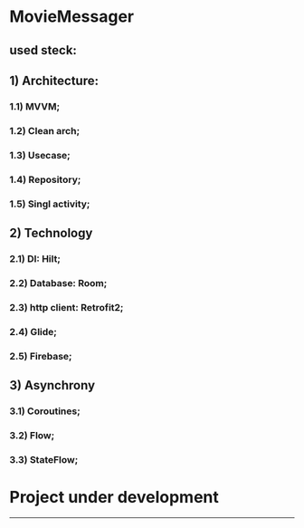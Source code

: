 # MovieMessager

## used steck:
## 1) Architecture:
###       1.1) MVVM;
###       1.2) Clean arch;
###       1.3) Usecase; 
###       1.4) Repository; 
###       1.5) Singl activity;
## 2) Technology 
###      2.1) DI: Hilt;
###      2.2) Database: Room;
###      2.3) http client: Retrofit2;
###      2.4) Glide;
###      2.5) Firebase;
## 3) Asynchrony
###    3.1) Coroutines;
###    3.2) Flow;
###    3.3) StateFlow;
# Project under development
---
